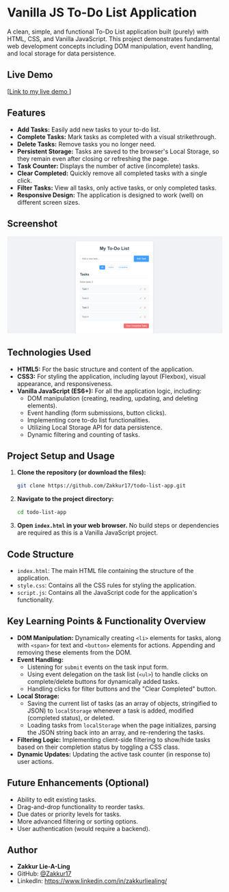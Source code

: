 # Vanilla JS To-Do List Application

A clean, simple, and functional To-Do List application built (purely) with HTML, CSS, and Vanilla JavaScript. This project demonstrates fundamental web development concepts including DOM manipulation, event handling, and local storage for data persistence.

## Live Demo

[[Link to my live demo ](https://zakkur17.github.io/todo-list-app/)]

## Features

*   **Add Tasks:** Easily add new tasks to your to-do list.
*   **Complete Tasks:** Mark tasks as completed with a visual strikethrough.
*   **Delete Tasks:** Remove tasks you no longer need.
*   **Persistent Storage:** Tasks are saved to the browser's Local Storage, so they remain even after closing or refreshing the page.
*   **Task Counter:** Displays the number of active (incomplete) tasks.
*   **Clear Completed:** Quickly remove all completed tasks with a single click.
*   **Filter Tasks:** View all tasks, only active tasks, or only completed tasks.
*   **Responsive Design:** The application is designed to work (well) on different screen sizes.

## Screenshot

![Screenshot of the To-Do List App](./Screenshot-ToDoApp.png)

## Technologies Used

*   **HTML5:** For the basic structure and content of the application.
*   **CSS3:** For styling the application, including layout (Flexbox), visual appearance, and responsiveness.
*   **Vanilla JavaScript (ES6+):** For all the application logic, including:
    *   DOM manipulation (creating, reading, updating, and deleting elements).
    *   Event handling (form submissions, button clicks).
    *   Implementing core to-do list functionalities.
    *   Utilizing Local Storage API for data persistence.
    *   Dynamic filtering and counting of tasks.

## Project Setup and Usage

1.  **Clone the repository (or download the files):**
    ```bash
    git clone https://github.com/Zakkur17/todo-list-app.git
    ```
2.  **Navigate to the project directory:**
    ```bash
    cd todo-list-app
    ```
3.  **Open `index.html` in your web browser.**
    No build steps or dependencies are required as this is a Vanilla JavaScript project.

## Code Structure

*   `index.html`: The main HTML file containing the structure of the application.
*   `style.css`: Contains all the CSS rules for styling the application.
*   `script.js`: Contains all the JavaScript code for the application's functionality.

## Key Learning Points & Functionality Overview

*   **DOM Manipulation:** Dynamically creating `<li>` elements for tasks, along with `<span>` for text and `<button>` elements for actions. Appending and removing these elements from the DOM.
*   **Event Handling:**
    *   Listening for `submit` events on the task input form.
    *   Using event delegation on the task list (`<ul>`) to handle clicks on complete/delete buttons for dynamically added tasks.
    *   Handling clicks for filter buttons and the "Clear Completed" button.
*   **Local Storage:**
    *   Saving the current list of tasks (as an array of objects, stringified to JSON) to `localStorage` whenever a task is added, modified (completed status), or deleted.
    *   Loading tasks from `localStorage` when the page initializes, parsing the JSON string back into an array, and re-rendering the tasks.
*   **Filtering Logic:** Implementing client-side filtering to show/hide tasks based on their completion status by toggling a CSS class.
*   **Dynamic Updates:** Updating the active task counter (in response to) user actions.

## Future Enhancements (Optional)

*   Ability to edit existing tasks.
*   Drag-and-drop functionality to reorder tasks.
*   Due dates or priority levels for tasks.
*   More advanced filtering or sorting options.
*   User authentication (would require a backend).

## Author

*   **Zakkur Lie-A-Ling**
*   GitHub: [@Zakkur17](https://github.com/Zakkur17)
*   LinkedIn: https://www.linkedin.com/in/zakkurliealing/
